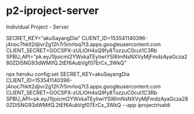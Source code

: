 # p2-iproject-server
Individual Project - Server


SECRET_KEY="akuSayangDia"
CLIENT_ID=153541140396-j4noc7hklt2djivr2g12h7r5mrloq7t3.apps.googleusercontent.com
CLIENT_SECRET=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
SPBU_API="pk.eyJ1Ijoicml2YWxkaTEyIiwiYSI6ImNsNXVyMjFmdzAyaGcza280ZDI5NG93dWMifQ.2tEf6AubVgf07ErCx_3WkQ"


npx heroku config:set SECRET_KEY=akuSayangDia CLIENT_ID=153541140396-j4noc7hklt2djivr2g12h7r5mrloq7t3.apps.googleusercontent.com CLIENT_SECRET=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 SPBU_API=pk.eyJ1Ijoicml2YWxkaTEyIiwiYSI6ImNsNXVyMjFmdzAyaGcza280ZDI5NG93dWMifQ.2tEf6AubVgf07ErCx_3WkQ --app iprojectrivaldi